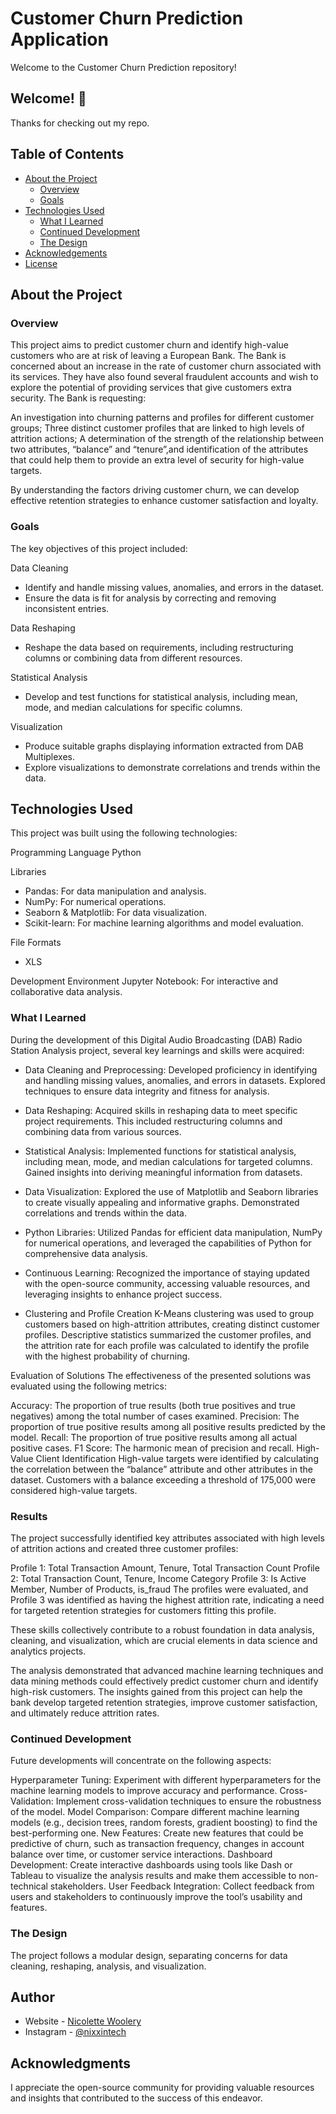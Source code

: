 # Customer Churn Prediction Application


Welcome to the Customer Churn Prediction repository!

## Welcome! 👋

Thanks for checking out my repo.

## Table of Contents

- [About the Project](#about-the-project)
  - [Overview](#overview)
  - [Goals](#goals)
- [Technologies Used](#technologies-used)
  - [What I Learned](#what-i-learned)
  - [Continued Development](#continued-development)
  - [The Design](#the-design)
- [Acknowledgements](#acknowledgements)
- [License](#license)

## About the Project

### Overview

This project aims to predict customer churn and identify high-value customers who are at risk of leaving a European Bank. The Bank is concerned about an increase in the rate of customer churn associated with its services. They have also found several fraudulent accounts and wish to explore the potential of providing services that give customers extra security. The Bank is requesting:

An investigation into churning patterns and profiles for different customer groups;
Three distinct customer profiles that are linked to high levels of attrition actions;
A determination of the strength of the relationship between two attributes, “balance” and “tenure”,and identification of the attributes that could help them to provide an extra level of security for high-value targets.

By understanding the factors driving customer churn, we can develop effective retention strategies to enhance customer satisfaction and loyalty.

### Goals

The key objectives of this project included:

Data Cleaning
- Identify and handle missing values, anomalies, and errors in the dataset.
- Ensure the data is fit for analysis by correcting and removing inconsistent entries.

Data Reshaping
- Reshape the data based on requirements, including restructuring columns or combining data from different resources.

Statistical Analysis
- Develop and test functions for statistical analysis, including mean, mode, and median calculations for specific columns.

Visualization
- Produce suitable graphs displaying information extracted from DAB Multiplexes.
- Explore visualizations to demonstrate correlations and trends within the data.


## Technologies Used

This project was built using the following technologies:

Programming Language
Python

Libraries
- Pandas: For data manipulation and analysis.
- NumPy: For numerical operations.
- Seaborn & Matplotlib: For data visualization.
- Scikit-learn: For machine learning algorithms and model evaluation.

File Formats
- XLS

Development Environment
Jupyter Notebook: For interactive and collaborative data analysis.

### What I Learned

During the development of this Digital Audio Broadcasting (DAB) Radio Station Analysis project, several key learnings and skills were acquired:

- Data Cleaning and Preprocessing: Developed proficiency in identifying and handling missing values, anomalies, and errors in datasets. Explored techniques to ensure data integrity and fitness for analysis.
- Data Reshaping: Acquired skills in reshaping data to meet specific project requirements. This included restructuring columns and combining data from various sources.
- Statistical Analysis: Implemented functions for statistical analysis, including mean, mode, and median calculations for targeted columns. Gained insights into deriving meaningful information from datasets.
- Data Visualization: Explored the use of Matplotlib and Seaborn libraries to create visually appealing and informative graphs. Demonstrated correlations and trends within the data.
- Python Libraries: Utilized Pandas for efficient data manipulation, NumPy for numerical operations, and leveraged the capabilities of Python for comprehensive data analysis.
- Continuous Learning: Recognized the importance of staying updated with the open-source community, accessing valuable resources, and leveraging insights to enhance project success.

- Clustering and Profile Creation
K-Means clustering was used to group customers based on high-attrition attributes, creating distinct customer profiles. Descriptive statistics summarized the customer profiles, and the attrition rate for each profile was calculated to identify the profile with the highest probability of churning.

Evaluation of Solutions
The effectiveness of the presented solutions was evaluated using the following metrics:

Accuracy: The proportion of true results (both true positives and true negatives) among the total number of cases examined.
Precision: The proportion of true positive results among all positive results predicted by the model.
Recall: The proportion of true positive results among all actual positive cases.
F1 Score: The harmonic mean of precision and recall.
High-Value Client Identification
High-value targets were identified by calculating the correlation between the “balance” attribute and other attributes in the dataset. Customers with a balance exceeding a threshold of 175,000 were considered high-value targets.

### Results

The project successfully identified key attributes associated with high levels of attrition actions and created three customer profiles:

Profile 1: Total Transaction Amount, Tenure, Total Transaction Count
Profile 2: Total Transaction Count, Tenure, Income Category
Profile 3: Is Active Member, Number of Products, is_fraud
The profiles were evaluated, and Profile 3 was identified as having the highest attrition rate, indicating a need for targeted retention strategies for customers fitting this profile.

These skills collectively contribute to a robust foundation in data analysis, cleaning, and visualization, which are crucial elements in data science and analytics projects.

The analysis demonstrated that advanced machine learning techniques and data mining methods could effectively predict customer churn and identify high-risk customers. The insights gained from this project can help the bank develop targeted retention strategies, improve customer satisfaction, and ultimately reduce attrition rates.

### Continued Development

Future developments will concentrate on the following aspects:

Hyperparameter Tuning: Experiment with different hyperparameters for the machine learning models to improve accuracy and performance.
Cross-Validation: Implement cross-validation techniques to ensure the robustness of the model.
Model Comparison: Compare different machine learning models (e.g., decision trees, random forests, gradient boosting) to find the best-performing one.
New Features: Create new features that could be predictive of churn, such as transaction frequency, changes in account balance over time, or customer service interactions.
Dashboard Development: Create interactive dashboards using tools like Dash or Tableau to visualize the analysis results and make them accessible to non-technical stakeholders.
User Feedback Integration: Collect feedback from users and stakeholders to continuously improve the tool’s usability and features.


### The Design

The project follows a modular design, separating concerns for data cleaning, reshaping, analysis, and visualization. 


## Author

- Website - [Nicolette Woolery](https://www.nicolettewoolery.com)
- Instagram - [@nixxintech](https://www.instagram.com/nixxintech)

## Acknowledgments

I appreciate the open-source community for providing valuable resources and insights that contributed to the success of this endeavor.
